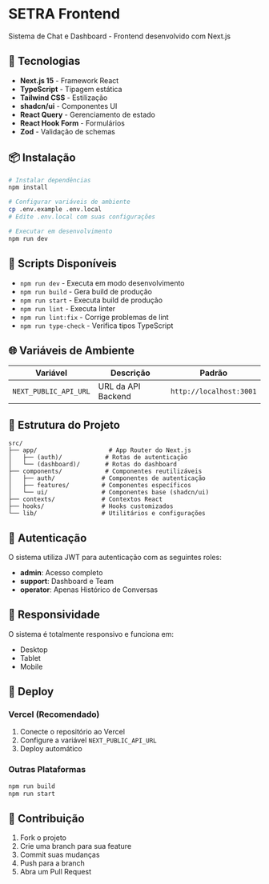 # SETRA Frontend

Sistema de Chat e Dashboard - Frontend desenvolvido com Next.js

## 🚀 Tecnologias

- **Next.js 15** - Framework React
- **TypeScript** - Tipagem estática
- **Tailwind CSS** - Estilização
- **shadcn/ui** - Componentes UI
- **React Query** - Gerenciamento de estado
- **React Hook Form** - Formulários
- **Zod** - Validação de schemas

## 📦 Instalação

```bash
# Instalar dependências
npm install

# Configurar variáveis de ambiente
cp .env.example .env.local
# Edite .env.local com suas configurações

# Executar em desenvolvimento
npm run dev
```

## 🔧 Scripts Disponíveis

- `npm run dev` - Executa em modo desenvolvimento
- `npm run build` - Gera build de produção
- `npm run start` - Executa build de produção
- `npm run lint` - Executa linter
- `npm run lint:fix` - Corrige problemas de lint
- `npm run type-check` - Verifica tipos TypeScript

## 🌐 Variáveis de Ambiente

| Variável | Descrição | Padrão |
|----------|-----------|---------|
| `NEXT_PUBLIC_API_URL` | URL da API Backend | `http://localhost:3001` |

## 📁 Estrutura do Projeto

```
src/
├── app/                    # App Router do Next.js
│   ├── (auth)/            # Rotas de autenticação
│   └── (dashboard)/       # Rotas do dashboard
├── components/            # Componentes reutilizáveis
│   ├── auth/             # Componentes de autenticação
│   ├── features/         # Componentes específicos
│   └── ui/               # Componentes base (shadcn/ui)
├── contexts/             # Contextos React
├── hooks/                # Hooks customizados
└── lib/                  # Utilitários e configurações
```

## 🔐 Autenticação

O sistema utiliza JWT para autenticação com as seguintes roles:
- **admin**: Acesso completo
- **support**: Dashboard e Team
- **operator**: Apenas Histórico de Conversas

## 📱 Responsividade

O sistema é totalmente responsivo e funciona em:
- Desktop
- Tablet
- Mobile

## 🚀 Deploy

### Vercel (Recomendado)

1. Conecte o repositório ao Vercel
2. Configure a variável `NEXT_PUBLIC_API_URL`
3. Deploy automático

### Outras Plataformas

```bash
npm run build
npm run start
```

## 🤝 Contribuição

1. Fork o projeto
2. Crie uma branch para sua feature
3. Commit suas mudanças
4. Push para a branch
5. Abra um Pull Request